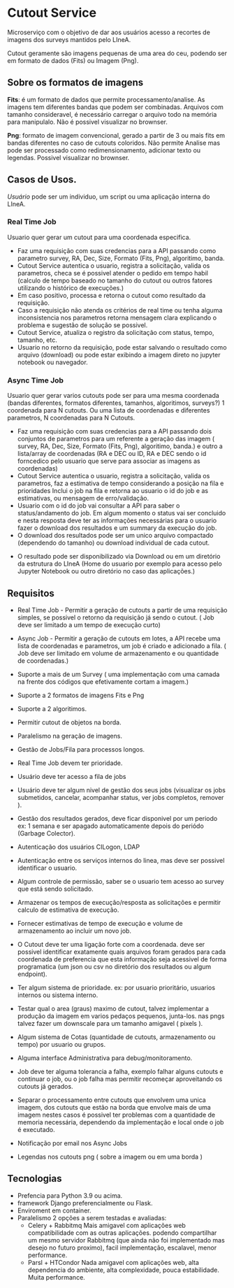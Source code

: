 

# Cutout Service

Microserviço com o objetivo de dar aos usuários acesso a recortes de imagens dos surveys mantidos pelo LIneA. 

Cutout geramente são imagens pequenas de uma area do ceu, podendo ser em formato de dados (Fits) ou Imagem (Png).



## Sobre os formatos de imagens

   **Fits**: é um formato de dados que permite processamento/analise. As imagens tem diferentes bandas que podem ser combinadas. Arquivos com tamanho consideravel, é necessário carregar o arquivo todo na memória para manipulalo. Não é possivel visualizar no brownser.

   **Png**: formato de imagem convencional, gerado a partir de 3 ou mais fits em bandas diferentes no caso de cutouts coloridos. Não permite Analise mas pode ser processado como redimensionamento, adicionar texto ou legendas. Possivel visualizar no brownser.

## Casos de Usos. 

*Usuário* pode ser um individuo, um script ou uma aplicação interna do LIneA.

### Real Time Job

Usuario quer gerar um cutout para uma coordenada especifica.

- Faz uma requisição com suas credencias para a API passando como parametro survey, RA, Dec, Size, Formato (Fits, Png), algoritimo, banda.
- Cutout Service autentica o usuario, registra a solicitação, valida os parametros, checa se é possivel atender o pedido em tempo habil (calculo de tempo baseado no tamanho do cutout ou outros fatores utilizando o histórico de execuções.)
- Em caso positivo, processa e retorna o cutout como resultado da requisição. 
- Caso a requisição não atenda os critérios de real time ou tenha alguma inconsistencia nos parametros retorna mensagem clara explicando o problema e sugestão de solução se possivel.
- Cutout Service, atualiza o registro da solicitação com status, tempo, tamanho, etc.
- Usuario no retorno da requisição, pode estar salvando o resultado como arquivo (download) ou pode estar exibindo a imagem direto no jupyter notebook ou navegador.

### Async Time Job
    
Usuario quer gerar varios cutouts pode ser para uma mesma coordenada (bandas diferentes, formatos diferentes, tamanhos, algoritimos, surveys?) 1 coordenada para N cutouts. Ou uma lista de coordenadas e diferentes parametros, N coordenadas para N Cutouts.

- Faz uma requisição com suas credencias para a API passando dois conjuntos de parametros para um referente a geração das imagem ( survey, RA, Dec, Size, Formato (Fits, Png), algoritimo, banda.) e outro a lista/array de coordenadas (RA e DEC ou ID, RA e DEC sendo o id forncedico pelo usuario que serve para associar as imagens as coordenadas)
- Cutout Service autentica o usuario, registra a solicitação, valida os parametros, faz a estimativa de tempo considerando a posição na fila e prioridades Inclui o job na fila e retorna ao usuario o id do job e as estimativas, ou mensagem de erro/validação.
- Usuario com o id do job vai consultar a API para saber o status/andamento do job. Em algum momento o status vai ser concluido e nesta resposta deve ter as informações necessárias para o usuario fazer o download dos resultados e um summary da execução do job.
- O download dos resultados pode ser um unico arquivo compactado (dependendo do tamanho) ou download individual de cada cutout. 
* O resultado pode ser disponibilizado via Download ou em um diretório da estrutura do LIneA (Home do usuario por exemplo para acesso pelo Jupyter Notebook ou outro diretório no caso das aplicações.)


## Requisitos

- Real Time Job - Permitir a geração de cutouts a partir de uma requisição simples, se possivel o retorno da requisição já sendo o cutout. ( Job deve ser limitado a um tempo de execução curto)

- Async Job - Permitir a geração de cutouts em lotes, a API recebe uma lista de coordenadas e parametros, um job é criado e adicionado a fila. ( Job deve ser limitado em volume de armazenamento e ou quantidade de coordenadas.)

- Suporte a mais de um Survey ( uma implementação com uma camada na frente dos códigos que efetivamente cortam a imagem.)
- Suporte a 2 formatos de imagens Fits e Png
- Suporte a 2 algoritimos. 
- Permitir cutout de objetos na borda.
- Paralelismo na geração de imagens.
- Gestão de Jobs/Fila para processos longos.
- Real Time Job devem ter prioridade.
- Usuário deve ter acesso a fila de jobs
- Usuário deve ter algum nivel de gestão dos seus jobs (visualizar os jobs submetidos, cancelar, acompanhar status, ver jobs completos, remover ). 
- Gestão dos resultados gerados, deve ficar disponivel por um periodo ex: 1 semana e ser apagado automaticamente depois do periódo (Garbage Colector).
- Autenticação dos usuários CILogon, LDAP
- Autenticação entre os serviços internos do linea, mas deve ser possivel identificar o usuario. 
- Algum controle de permissão, saber se o usuario tem acesso ao survey que está sendo solicitado.
- Armazenar os tempos de execução/resposta as solicitações e permitir calculo de estimativa de execução.
- Fornecer estimativas de tempo de execução e volume de armazenamento ao incluir um novo job.
- O Cutout deve ter uma ligação forte com a coordenada. deve ser possivel identificar exatamente  quais arquivos foram gerados para cada coordenada de preferencia que esta informação seja acessivel de forma programatica (um json ou csv no diretório dos resultados ou algum endpoint).
- Ter algum sistema de prioridade. ex: por usuario prioritário, usuarios internos ou sistema interno.
- Testar qual o area (graus) maximo de cutout, talvez implementar a produção da imagem em varios pedaços pequenos, junta-los. nas pngs talvez fazer um downscale para um tamanho amigavel ( pixels ).
- Algum sistema de Cotas (quantidade de cutouts, armazenamento ou tempo) por usuario ou grupos.
- Alguma interface Administrativa para debug/monitoramento.
- Job deve ter alguma tolerancia a falha, exemplo falhar alguns cutouts e continuar o job, ou o job falha mas permitir recomeçar aproveitando os cutouts já gerados.
- Separar o processamento entre cutouts que envolvem uma unica imagem, dos cutouts que estão na borda que envolve mais de uma imagem nestes casos é possivel ter problemas com a quantidade de memoria necessária, dependendo da implementação e local onde o job é executado.
- Notificação por email nos Async Jobs
- Legendas nos cutouts png ( sobre a imagem ou em uma borda )

## Tecnologias

- Prefencia para Python 3.9 ou acima.
- framework Django preferencialmente ou Flask.
- Enviroment em container.
- Paralelismo 2 opções a serem testadas e avaliadas: 
    - Celery + Rabbitmq  Mais amigavel com aplicações web compatibilidade com as outras aplicações. podendo compartilhar um mesmo servidor Rabbitmq (que ainda não foi implementado mas desejo no futuro proximo), facil implementação, escalavel, menor performance.
    - Parsl + HTCondor Nada amigavel com aplicações web, alta dependencia do ambiente, alta complexidade, pouca estabilidade. Muita performance.
